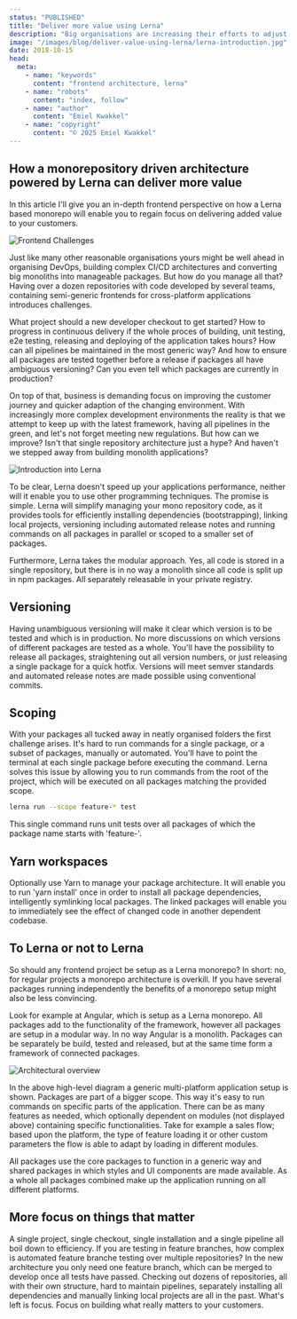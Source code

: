 ```yaml
---
status: "PUBLISHED"
title: "Deliver more value using Lerna"
description: "Big organisations are increasing their efforts to adjust to demanding markets and focus on high quality customer journeys. In a time where startups, freed of collected technological complexity caused by years of iterative development, are disrupting the markets, organisations have to step up their game. By taking a modern approach time spent on maintaining the whole development environment and supporting tooling can be cut."
image: "/images/blog/deliver-value-using-lerna/lerna-introduction.jpg"
date: 2018-10-15
head:
  meta:
    - name: "keywords"
      content: "frontend architecture, lerna"
    - name: "robots"
      content: "index, follow"
    - name: "author"
      content: "Emiel Kwakkel"
    - name: "copyright"
      content: "© 2025 Emiel Kwakkel"
---
```


## How a monorepository driven architecture powered by Lerna can deliver more value

In this article I'll give you an in-depth frontend perspective on how a Lerna based monorepo will enable you to regain focus on delivering added value to your customers.

![Frontend Challenges](/images/blog/deliver-value-using-lerna/lerna-challenges.jpg)

Just like many other reasonable organisations yours might be well ahead in organising DevOps, building complex CI/CD architectures and converting big monoliths into manageable packages. But how do you manage all that? Having over a dozen repositories with code developed by several teams, containing semi-generic frontends for cross-platform applications introduces challenges.

What project should a new developer checkout to get started? How to progress in continuous delivery if the whole proces of building, unit testing, e2e testing, releasing and deploying of the application takes hours? How can all pipelines be maintained in the most generic way? And how to ensure all packages are tested together before a release if packages all have ambiguous versioning? Can you even tell which packages are currently in production?

On top of that, business is demanding focus on improving the customer journey and quicker adaption of the changing environment. With increasingly more complex development environments the reality is that we attempt to keep up with the latest framework, having all pipelines in the green, and let's not forget meeting new regulations. But how can we improve? Isn't that single repository architecture just a hype? And haven't we stepped away from building monolith applications?

![Introduction into Lerna](/images/blog/deliver-value-using-lerna/lerna-introduction.jpg)

To be clear, Lerna doesn't speed up your applications performance, neither will it enable you to use other programming techniques. The promise is simple. Lerna will simplify managing your mono repository code, as it provides tools for efficiently installing dependencies (bootstrapping), linking local projects, versioning including automated release notes and running commands on all packages in parallel or scoped to a smaller set of packages.

Furthermore, Lerna takes the modular approach. Yes, all code is stored in a single repository, but there is in no way a monolith since all code is split up in npm packages. All separately releasable in your private registry.

## Versioning

Having unambiguous versioning will make it clear which version is to be tested and which is in production. No more discussions on which versions of different packages are tested as a whole. You'll have the possibility to release all packages, straightening out all version numbers, or just releasing a single package for a quick hotfix. Versions will meet semver standards and automated release notes are made possible using conventional commits.

## Scoping

With your packages all tucked away in neatly organised folders the first challenge arises. It's hard to run commands for a single package, or a subset of packages, manually or automated. You'll have to point the terminal at each single package before executing the command. Lerna solves this issue by allowing you to run commands from the root of the project, which will be executed on all packages matching the provided scope.

```bash
lerna run --scope feature-* test
```

This single command runs unit tests over all packages of which the package name starts with 'feature-'.

## Yarn workspaces

Optionally use Yarn to manage your package architecture. It will enable you to run 'yarn install' once in order to install all package dependencies, intelligently symlinking local packages. The linked packages will enable you to immediately see the effect of changed code in another dependent codebase.

## To Lerna or not to Lerna

So should any frontend project be setup as a Lerna monorepo? In short: no, for regular projects a monorepo architecture is overkill. If you have several packages running independently the benefits of a monorepo setup might also be less convincing.

Look for example at Angular, which is setup as a Lerna monorepo. All packages add to the functionality of the framework, however all packages are setup in a modular way. In no way Angular is a monolith. Packages can be separately be build, tested and released, but at the same time form a framework of connected packages.

![Architectural overview](/images/blog/deliver-value-using-lerna/lerna-architecture.jpg)

In the above high-level diagram a generic multi-platform application setup is shown. Packages are part of a bigger scope. This way it's easy to run commands on specific parts of the application. There can be as many features as needed, which optionally dependent on modules (not displayed above) containing specific functionalities. Take for example a sales flow; based upon the platform, the type of feature loading it or other custom parameters the flow is able to adapt by loading in different modules.

All packages use the core packages to function in a generic way and shared packages in which styles and UI components are made available. As a whole all packages combined make up the application running on all different platforms.

## More focus on things that matter

A single project, single checkout, single installation and a single pipeline all boil down to efficiency. If you are testing in feature branches, how complex is automated feature branche testing over multiple repositories? In the new architecture you only need one feature branch, which can be merged to develop once all tests have passed. Checking out dozens of repositories, all with their own structure, hard to maintain pipelines, separately installing all dependencies and manually linking local projects are all in the past. What's left is focus. Focus on building what really matters to your customers.
